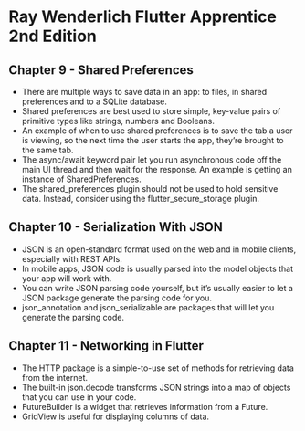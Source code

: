 # Ray Wenderlich Flutter Apprentice 2nd Edition

## Chapter 9 - Shared Preferences
- There are multiple ways to save data in an app: to files, in shared preferences and to a SQLite database.
- Shared preferences are best used to store simple, key-value pairs of primitive types like strings, numbers and Booleans.
- An example of when to use shared preferences is to save the tab a user is viewing, so the next time the user starts the app, they’re brought to the same tab.
- The async/await keyword pair let you run asynchronous code off the main UI thread and then wait for the response. An example is getting an instance of SharedPreferences.
- The shared_preferences plugin should not be used to hold sensitive data. Instead, consider using the flutter_secure_storage plugin.

## Chapter 10 - Serialization With JSON
- JSON is an open-standard format used on the web and in mobile clients, especially with REST APIs.
- In mobile apps, JSON code is usually parsed into the model objects that your app will work with.
- You can write JSON parsing code yourself, but it’s usually easier to let a JSON package generate the parsing code for you.
- json_annotation and json_serializable are packages that will let you generate the parsing code.

## Chapter 11 - Networking in Flutter
- The HTTP package is a simple-to-use set of methods for retrieving data from the internet.
- The built-in json.decode transforms JSON strings into a map of objects that you can use in your code.
- FutureBuilder is a widget that retrieves information from a Future.
- GridView is useful for displaying columns of data.
